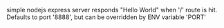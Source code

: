 simple nodejs express server
responds "Hello World" when '/' route is hit.
Defaults to port '8888', but can be overridden by ENV variable 'PORT'